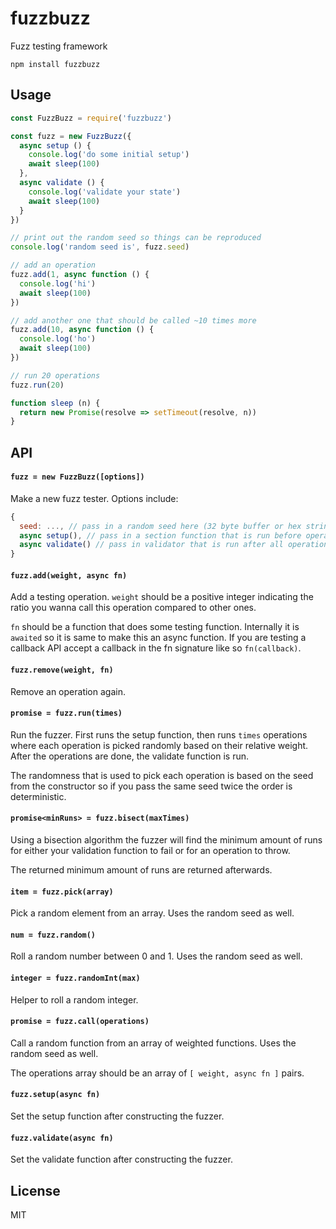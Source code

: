 # fuzzbuzz

Fuzz testing framework

```
npm install fuzzbuzz
```

## Usage

``` js
const FuzzBuzz = require('fuzzbuzz')

const fuzz = new FuzzBuzz({
  async setup () {
    console.log('do some initial setup')
    await sleep(100)
  },
  async validate () {
    console.log('validate your state')
    await sleep(100)
  }
})

// print out the random seed so things can be reproduced
console.log('random seed is', fuzz.seed)

// add an operation
fuzz.add(1, async function () {
  console.log('hi')
  await sleep(100)
})

// add another one that should be called ~10 times more
fuzz.add(10, async function () {
  console.log('ho')
  await sleep(100)
})

// run 20 operations
fuzz.run(20)

function sleep (n) {
  return new Promise(resolve => setTimeout(resolve, n))
}
```

## API

#### `fuzz = new FuzzBuzz([options])`

Make a new fuzz tester. Options include:

``` js
{
  seed: ..., // pass in a random seed here (32 byte buffer or hex string)
  async setup(), // pass in a section function that is run before operations
  async validate() // pass in validator that is run after all operations are done
}
```

#### `fuzz.add(weight, async fn)`

Add a testing operation. `weight` should be a positive integer indicating the ratio you wanna
call this operation compared to other ones.

`fn` should be a function that does some testing function. Internally it is `awaited` so it is
same to make this an async function. If you are testing a callback API accept a callback in the fn
signature like so `fn(callback)`.

#### `fuzz.remove(weight, fn)`

Remove an operation again.

#### `promise = fuzz.run(times)`

Run the fuzzer. First runs the setup function, then runs `times` operations where
each operation is picked randomly based on their relative weight. After the operations
are done, the validate function is run.

The randomness that is used to pick each operation is based on the seed from the constructor
so if you pass the same seed twice the order is deterministic.

#### `promise<minRuns> = fuzz.bisect(maxTimes)`

Using a bisection algorithm the fuzzer will find the minimum amount of runs
for either your validation function to fail or for an operation to throw.

The returned minimum amount of runs are returned afterwards.

#### `item = fuzz.pick(array)`

Pick a random element from an array. Uses the random seed as well.

#### `num = fuzz.random()`

Roll a random number between 0 and 1. Uses the random seed as well.

#### `integer = fuzz.randomInt(max)`

Helper to roll a random integer.

#### `promise = fuzz.call(operations)`

Call a random function from an array of weighted functions. Uses the random seed as well.

The operations array should be an array of `[ weight, async fn ]` pairs.

#### `fuzz.setup(async fn)`

Set the setup function after constructing the fuzzer.

#### `fuzz.validate(async fn)`

Set the validate function after constructing the fuzzer.

## License

MIT
